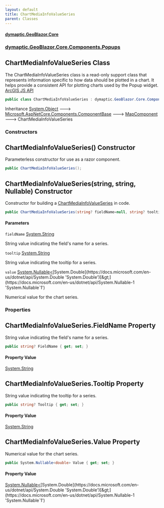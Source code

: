 ```yaml
---
layout: default
title: ChartMediaInfoValueSeries
parent: Classes
---
```

#### [dymaptic.GeoBlazor.Core](index.html 'index')
### [dymaptic.GeoBlazor.Core.Components.Popups](index.html#dymaptic.GeoBlazor.Core.Components.Popups 'dymaptic.GeoBlazor.Core.Components.Popups')

## ChartMediaInfoValueSeries Class

The ChartMediaInfoValueSeries class is a read-only support class that represents information specific to how data should be plotted in a chart. It helps provide a consistent API for plotting charts used by the Popup widget.  
<a target="_blank" href="https://developers.arcgis.com/javascript/latest/api-reference/esri-popup-content-support-ChartMediaInfoValueSeries.html">ArcGIS JS API</a>

```csharp
public class ChartMediaInfoValueSeries : dymaptic.GeoBlazor.Core.Components.MapComponent
```

Inheritance [System.Object](https://docs.microsoft.com/en-us/dotnet/api/System.Object 'System.Object') &#129106; [Microsoft.AspNetCore.Components.ComponentBase](https://docs.microsoft.com/en-us/dotnet/api/Microsoft.AspNetCore.Components.ComponentBase 'Microsoft.AspNetCore.Components.ComponentBase') &#129106; [MapComponent](dymaptic.GeoBlazor.Core.Components.MapComponent.html 'dymaptic.GeoBlazor.Core.Components.MapComponent') &#129106; ChartMediaInfoValueSeries
### Constructors

<a name='dymaptic.GeoBlazor.Core.Components.Popups.ChartMediaInfoValueSeries.ChartMediaInfoValueSeries()'></a>

## ChartMediaInfoValueSeries() Constructor

Parameterless constructor for use as a razor component.

```csharp
public ChartMediaInfoValueSeries();
```

<a name='dymaptic.GeoBlazor.Core.Components.Popups.ChartMediaInfoValueSeries.ChartMediaInfoValueSeries(string,string,System.Nullable_double_)'></a>

## ChartMediaInfoValueSeries(string, string, Nullable<double>) Constructor

Constructor for building a [ChartMediaInfoValueSeries](dymaptic.GeoBlazor.Core.Components.Popups.ChartMediaInfoValueSeries.html 'dymaptic.GeoBlazor.Core.Components.Popups.ChartMediaInfoValueSeries') in code.

```csharp
public ChartMediaInfoValueSeries(string? fieldName=null, string? tooltip=null, System.Nullable<double> value=null);
```
#### Parameters

<a name='dymaptic.GeoBlazor.Core.Components.Popups.ChartMediaInfoValueSeries.ChartMediaInfoValueSeries(string,string,System.Nullable_double_).fieldName'></a>

`fieldName` [System.String](https://docs.microsoft.com/en-us/dotnet/api/System.String 'System.String')

String value indicating the field's name for a series.

<a name='dymaptic.GeoBlazor.Core.Components.Popups.ChartMediaInfoValueSeries.ChartMediaInfoValueSeries(string,string,System.Nullable_double_).tooltip'></a>

`tooltip` [System.String](https://docs.microsoft.com/en-us/dotnet/api/System.String 'System.String')

String value indicating the tooltip for a series.

<a name='dymaptic.GeoBlazor.Core.Components.Popups.ChartMediaInfoValueSeries.ChartMediaInfoValueSeries(string,string,System.Nullable_double_).value'></a>

`value` [System.Nullable&lt;](https://docs.microsoft.com/en-us/dotnet/api/System.Nullable-1 'System.Nullable`1')[System.Double](https://docs.microsoft.com/en-us/dotnet/api/System.Double 'System.Double')[&gt;](https://docs.microsoft.com/en-us/dotnet/api/System.Nullable-1 'System.Nullable`1')

Numerical value for the chart series.
### Properties

<a name='dymaptic.GeoBlazor.Core.Components.Popups.ChartMediaInfoValueSeries.FieldName'></a>

## ChartMediaInfoValueSeries.FieldName Property

String value indicating the field's name for a series.

```csharp
public string? FieldName { get; set; }
```

#### Property Value
[System.String](https://docs.microsoft.com/en-us/dotnet/api/System.String 'System.String')

<a name='dymaptic.GeoBlazor.Core.Components.Popups.ChartMediaInfoValueSeries.Tooltip'></a>

## ChartMediaInfoValueSeries.Tooltip Property

String value indicating the tooltip for a series.

```csharp
public string? Tooltip { get; set; }
```

#### Property Value
[System.String](https://docs.microsoft.com/en-us/dotnet/api/System.String 'System.String')

<a name='dymaptic.GeoBlazor.Core.Components.Popups.ChartMediaInfoValueSeries.Value'></a>

## ChartMediaInfoValueSeries.Value Property

Numerical value for the chart series.

```csharp
public System.Nullable<double> Value { get; set; }
```

#### Property Value
[System.Nullable&lt;](https://docs.microsoft.com/en-us/dotnet/api/System.Nullable-1 'System.Nullable`1')[System.Double](https://docs.microsoft.com/en-us/dotnet/api/System.Double 'System.Double')[&gt;](https://docs.microsoft.com/en-us/dotnet/api/System.Nullable-1 'System.Nullable`1')

